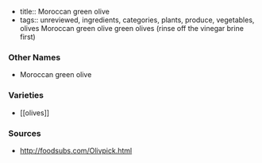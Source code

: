 - title:: Moroccan green olive
- tags:: unreviewed, ingredients, categories, plants, produce, vegetables, olives
Moroccan green olive green olives (rinse off the vinegar brine first)

### Other Names

* Moroccan green olive

### Varieties

* [[olives]]

### Sources
* http://foodsubs.com/Olivpick.html

